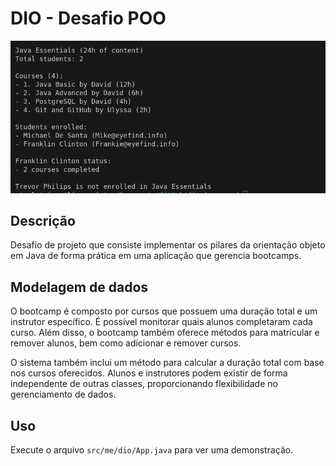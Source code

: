 # DIO - Desafio POO

![Screenshot](screenshot.png)

## Descrição

Desafio de projeto que consiste implementar os pilares da orientação objeto em Java de forma prática em uma aplicação que gerencia bootcamps.

## Modelagem de dados

O bootcamp é composto por cursos que possuem uma duração total e um instrutor específico. É possível monitorar quais alunos completaram cada curso. Além disso, o bootcamp também oferece métodos para matricular e remover alunos, bem como adicionar e remover cursos.

O sistema também inclui um método para calcular a duração total com base nos cursos oferecidos. Alunos e instrutores podem existir de forma independente de outras classes, proporcionando flexibilidade no gerenciamento de dados.

## Uso

Execute o arquivo `src/me/dio/App.java` para ver uma demonstração.
